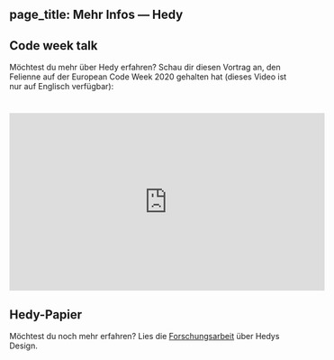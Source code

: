 page_title: Mehr Infos — Hedy
---

## Code week talk
Möchtest du mehr über Hedy erfahren? 
Schau dir diesen Vortrag an, den Felienne auf der European Code Week 2020 gehalten hat (dieses Video ist nur auf Englisch verfügbar):

<h1></h1>
<p><iframe width="560" height="315" src="https://www.youtube.com/embed/R2U9MEowYag?wmode=opaque" frameborder="0" allow="accelerometer; autoplay; clipboard-write; encrypted-media; gyroscope; picture-in-picture" allowfullscreen=""></iframe></p>
<p></p>

## Hedy-Papier
Möchtest du noch mehr erfahren? Lies die [Forschungsarbeit](https://www.felienne.com/wp-content/uploads/2020/07/Hedy_paper_website_draft.pdf) über Hedys Design.
